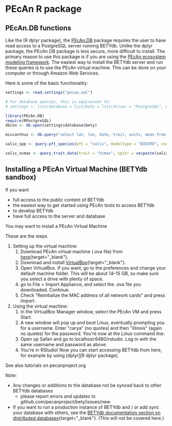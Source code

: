 # PEcAn R package


## PEcAn.DB functions

Like the [R dplyr package], the [PEcAn.DB](https://github.com/PecanProject/pecan/tree/develop/base/db) package requires the user to have read access to a PostgreSQL server running BETYdb.
Unlike the dplyr package, the PEcAn.DB package is less secure, more difficult to install.
The primary reason to use this package is if you are using the [PEcAn ecosystem modeling framework](https://pecanproject.github.io).
The easiest way to install the BETYdb server and run these queries is to use the PEcAn virtual machine.
This can be done on your computer or through Amazon Web Services.

Here is some of the basic functionality:

```r
settings <- read.settings("pecan.xml")

# For database queries, this is equivalent to:
# settings <- list(database = list(bety = list(driver = "PostgreSQL", user = "bety", dbname = "bety", password = "bety")))

library(PEcAn.DB)
require(RPostgreSQL)
dbcon <- db.open(settings$database$bety)

miscanthus <- db.query("select lat, lon, date, trait, units, mean from traits_and_yields_view where genus = 'Miscanthus';", con = dbcon)

salix_spp <- query.pft_species(pft = "salix", modeltype = "BIOCRO", con = dbcon)

salix_vcmax <- query.trait.data(trait = "Vcmax", spstr = vecpaste(salix_spp$id), con = dbcon)
```

## Installing a PEcAn Virtual Machine (BETYdb sandbox)

If you want

* full access to the public content of BETYdb
* the easiest way to get started using PEcAn tools to access BETYdb
* to develop BETYdb 
* have full access to the server and database

You may want to install a PEcAn Virtual Machine

These are the steps 

1. Setting up the virtual machine:
   1. Download PEcAn virtual machine (.ova file) from [here](https://opensource.ncsa.illinois.edu/projects/artifacts.php?key=PECAN){target="_blank"}.
   1. Download and install [VirtualBox](https://www.virtualbox.org/wiki/Downloads){target="_blank"}.
   1. Open VirtualBox. If you want, go to the preferences and change your default machine folder. This will be about 14–15 GB, so make sure you select a drive with plenty of space.
   1. go to File > Import Appliance, and select the .ova file you downloaded. Continue.
   1. Check "Reinitialize the MAC address of all network cards" and press Import.
1. Using the virtual machine:
   1. In the VirtualBox Manager window, select the PEcAn VM and press Start.
   1. A new window will pop up and boot Linux, eventually prompting you for a username. Enter "carya" (no quotes) and then "illinois" (again no quotes) for the password. You're now at the Linux command line.
   1. Open up Safari and go to localhost:6480/rstudio. Log in with the same username and password as above.
   1. You're in RStudio! Now you can start accessing BETYdb from here, for example by using [dplyr][R dplyr package].
   
See also tutorials on pecanproject.org 

Note:

* Any changes or additions to the database not be synced back to other BETYdb databases
   * please report errors and updates to github.com/pecanproject/bety/issues/new
* If you want to run a production instance of BETYdb and / or add sync your database with others, see the [BETYdb documentation section on distributed databases](https://pecanproject.github.io/bety-documentation/technical/distributed-instances-of-betydb.html){target="_blank"}. (This will not be covered here.)
